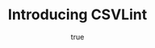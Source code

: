 ---
id: http://contentapi.theodi.org/introducing-csvlint.json
web_url: http://theodi.org/blog/introducing-csvlint
slug: introducing-csvlint
title: Introducing CSVLint
format: article
updated_at: '2015-09-11T10:55:16+01:00'
created_at: '2014-04-15T09:15:02+01:00'
tag_ids:
- blog
tags:
- id: http://contentapi.theodi.org/tags/articles/blog.json
  web_url: 
  title: Blog Post
  details:
    description: Blog Post
    short_description: 
    type: article
  content_with_tag:
    id: http://contentapi.theodi.org/with_tag.json?article=blog
    web_url: http://theodi.org/tags/blog
    slug: blog
  parent: 
related: []
details:
  need_id: 
  business_proposition: false
  description: ''
  excerpt: 'The ODI tech team has recently been building a tool to validate CSV files.
    While CSV is a very simple format, it is surprisingly easy to create files that
    are hard for others to use. '
  language: en
  need_extended_font: false
  url: ''
  content: |+
    <p>The ODI tech team has recently been building a tool to validate CSV files. While CSV is a very simple format, it is surprisingly easy to create files that are hard for others to use. </p>

    <p>The tool we&rsquo;ve created is called <a rel="external" href="http://csvlint.io/">CSVLint</a> and this blog post provides some background on why we&rsquo;ve built the tool, its key features, and why we think it can help improve the quality of a large amount of open data.</p>

    <h2>Why build a CSV validator?</h2>

    <p>Jeni Tennison recently described 2014 as <a rel="external" href="http://theodi.org/blog/2014-the-year-of-csv">the Year of CSV</a>. A lot, perhaps even the majority, of Open Data is published in the tabular format CSV. CSV has many short-comings, but is very widely supported and can be easy to use.</p>

    <p>Unfortunately though, lots of CSV data is published in broken and inconsistent ways. There are numerous reasons why this happens, but two of the key issues are that:</p>

    <ul>
      <li>tools differ in how they produce or expect to consume CSV data, leading to the creation of many different variants or &ldquo;dialects&rdquo; of CSV that have different delimiters, escape characters, encoding, etc</li>
      <li>lots of data is dumped from spreadsheets that are designed for human-reading and not automated processing</li>
    </ul>

    <p>This case study on <a rel="external" href="http://theodi.org/blog/the-status-of-csvs-on-datagovuk">the status of CSVs on data.gov.uk</a> highlights the size of this issue: only a third of the data was machine-readable.</p>

    <p>These types of issues can be addressed by better tooling. Validation tools can help guide data publishers towards best practices providing them with a means to check data before it is published to ensure it is usable. Validation tools can also help re-users check data before it is consumed and provide useful feedback to publishers on issues.</p>

    <p>This is the motivation behind CSVLint.</p>

    <h2>Gathering Requirements</h2>

    <p>To ensure that we were building a tool that would meet the needs of a variety of users, we gathered requirements from several sources:</p>

    <ul>
      <li>A <strong>user workshop</strong> &ndash; we engaged with a group of data publishers and re-users to discuss the issues they faced and the features they would like to see. The attendees identified and prioritised a potential set of features for the tool</li>
      <li><strong>background research</strong> &ndash; we <a rel="external" href="https://github.com/theodi/csv-validation-research">explored</a> a range of different tools, techniques and formats for validating and describing CSV files. This allowed us to identify the types of validation that might be useful and ways to describe constraints and create schemas</li>
    </ul>

    <p>We used this input to refine an initial set of features which formed the backlog for the project. The key things that we needed to deliver were:</p>

    <ul>
      <li>a CSV syntax validator to check that the basic structure of a CSV file</li>
      <li>an extended validator that could check a CSV file against a schema, e.g. to ensure that it contained the correct columns with the correct data types</li>
      <li>a way to generate documentation for schemas, to make it easy for people to publish and aggregate data in common formats</li>
      <li>a tool that can be used to check data both before and after publication</li>
      <li>clear guidance on how to fix identified problems</li>
      <li>integration options for embedding these tools into other various workflows</li>
    </ul>

    <h2>The CSVLint Alpha</h2>

    <p><img src="http://bd7a65e2cb448908f934-86a50c88e47af9e1fb58ce0672b5a500.r32.cf3.rackcdn.com/uploads/assets/4d/22/534d22121f986a2ef0000182/csvlint-home.png" alt="null" class="img text-center" id="attachment-534d2212d0d4623a4a000003" /></p>

    <p>The end result of our efforts is <a rel="external" href="http://csvlint.io/">CSVLint</a> an open service that supports the validation of CSV files published in a variety of ways. </p>

    <p>The service is made up of two components. The web application provides all of the user facing functionality, including the reporting, etc. It is backed by an underlying software library, <a rel="external" href="https://github.com/theodi/csvlint.rb">csvlint.rb</a>, that does all of the heavy lifting around data validation. </p>

    <p>Both <a rel="external" href="https://github.com/theodi/csvlint">the web application</a> and <a rel="external" href="https://github.com/theodi/csvlint.rb">the library</a> are open source. This means that everything we&rsquo;ve built is available for others to customise, improve, or re-deploy.</p>

    <p>The service builds on some existing work by the <a rel="external" href="http://okfn.org/">Open Knowledge Foundation</a>, including the <a rel="external" href="http://dataprotocols.org/csv-dialect/">CSV dialect</a>, <a rel="external" href="http://dataprotocols.org/json-table-schema/">JSON Table Schema</a> and <a rel="external" href="http://dataprotocols.org/data-packages/">Data Package</a> formats.</p>

    <p>CSVLint supports validating CSV data that has been published in a variety of different ways:</p>

    <ul>
      <li>As a single CSV file available from a public URL</li>
      <li>As a collection of CSV files packaged into a zip file</li>
      <li>As a collection of CSV files associated with a CKAN package</li>
      <li>As a Data Package</li>
      <li>Via uploading individual files</li>
      <li>Via uploading a zip file</li>
    </ul>

    <p>Data uploaded to the tool is deemed to be &ldquo;pre-publication&rdquo; so the validation reports are not logged. This allows publishers to validate and improve their data files before making them public. </p>

    <p>All other data is deemed to be public and validation reports are added to <a rel="external" href="http://csvlint.io/validation">the list of recent validations</a>. This provides a feedback loop to help highlight common errors.</p>

    <h2>Validation Reports</h2>

    <p><img src="http://bd7a65e2cb448908f934-86a50c88e47af9e1fb58ce0672b5a500.r32.cf3.rackcdn.com/uploads/assets/4d/21/534d21a1f362be6c87000152/csvlint.png" alt="null" class="img text-center" id="attachment-534d21a1d0d4623a4a000002" /></p>

    <p>The validation reports (<a rel="external" href="http://csvlint.io/validation/5343d38a6373760715770000">example</a>) have been designed to give &ldquo;at a glance&rdquo; feedback on the results, as well as a detailed breakdown of each issue.</p>

    <p>All feedback is classified along two different dimensions:</p>

    <ul>
      <li>Type of feedback
        <ul>
          <li>Error &ndash; problems that needs to be fixed for the CSV to be considered valid</li>
          <li>Warning &ndash; problems that should be fixed, but aren&rsquo;t critical</li>
          <li>Message &ndash; additional feedback on areas for improvement or assumptions made during the validation</li>
        </ul>
      </li>
      <li>Category of error
        <ul>
          <li>Structure &ndash; problems with the syntax of the file, e.g. problems with quoting or delimiters</li>
          <li>Schema &ndash; issues caused by schema validation failures</li>
          <li>Context &ndash; problems related to how the data has been published, e.g. the <code>Content-Type</code> used to serve the file</li>
        </ul>
      </li>
    </ul>

    <p>The summary table for each validation result is supplemented with detailed feedback on every reported issue with suggested improvements.</p>

    <p>The report also includes badges that allow a summary result and a link to a full report to be embedded in other web applications. </p>

    <p>A <a rel="external" href="http://csvlint.io/validation/5343d38a6373760715770000.json">JSON view</a> of a validation result provides other integration options.</p>

    <h2>Schema Validation</h2>

    <p>In addition to checking structural problems with CSV files, the <a rel="external" href="http://csvlint.io/">CSVLint</a> service can also validate a file against a schema.</p>

    <p>We proposed some suggested improvements to the <a rel="external" href="http://dataprotocols.org/json-table-schema">JSON Table Schema</a> format that would allow <a rel="external" href="http://dataprotocols.org/json-table-schema/#field-constraints">constraints</a> to be expressed for individual fields in a table, e.g. minimum length, patterns, etc. These have now been incorporated into the latest version of the specification.</p>

    <p>CSVLint currently supports schemas based on the latest version of JSON Table Schema. There is some background <a rel="external" href="http://csvlint.io/about">in the documentation</a> (see &ldquo;How To Write a Schema&rdquo;) and it is possible to see <a rel="external" href="http://csvlint.io/schemas">a list of recently used schemas</a> to view further examples.</p>

    <p>Using a schema it is possible to perform additional checks, including:</p>

    <ul>
      <li>whether the columns have the right name</li>
      <li>required fields are populated</li>
      <li>fields have a minimum or maximum length, or match a pattern</li>
      <li>field values are unique</li>
      <li>values match a declared type, e.g. a date</li>
    </ul>

    <p>This provides a lot of flexibility for checking the data contained in a CSV file. When validating a file a user may specify a schema file to be used when validating the data, either uploading it with the data or pointing to an existing schema that has been published to the web. For <a rel="external" href="http://dataprotocols.org/data-packages/">Data Packages</a> any built-in schema is automatically applied. Schemas can be uploaded along with a data file or published openly on the web.</p>

    <p>CSVLint automatically generates some summary documentation for schemas loaded from the web, e.g. this <a rel="external" href="http://csvlint.io/schemas/530b16c163737676e9260000">schema for the Land Registry Price Paid data</a>.</p>

    <h2>How CSVLint can make a difference</h2>

    <p>While CSLint is still an alpha release there are already a rich set of features available to support guiding and improving data publication. We think that the service can potentially play a number of roles:</p>

    <ul>
      <li>by helping users of all kinds improve the data they are publishing via a quick feedback loop that will guide them on fixing errors</li>
      <li>enabling communities to publish schemas that describe and validate data formats to simplify the aggregation of open data</li>
      <li>supporting data re-users in checking source data to catch common problems and provide useful constructive feedback to data publishers</li>
      <li>allowing data repositories to use CSVLint badges in their service to provide immediate feedback to both publishers and re-users on data quality</li>
    </ul>

    <p>But to prove this we need people to start using the tool. User feedback will provide us with useful guidance on how the service might evolve. So we&rsquo;re really keen to get feedback on how well CSVLint supports your particular data publication or re-use use case. </p>

    <p>Please try out the service and share your experience by leaving a comment on this blog post. If you encounter a bug, or have an idea for a new feature, then please <a rel="external" href="https://github.com/theodi/csvlint/issues?state=open">file an issue</a>. </p>

  media_enquiries_name: ''
  media_enquiries_email: ''
  media_enquiries_telephone: ''
  alternative_title: ''
  organizations: []
  author:
    name: Leigh Dodds
    slug: leigh-dodds
    web_url: http://theodi.org/team/leigh-dodds
    tag_ids:
    - team
    - rnd-programme
    - staff
  nodes: []
author:
  name: Leigh Dodds
  slug: leigh-dodds
  web_url: http://theodi.org/team/leigh-dodds
  tag_ids:
  - team
  - rnd-programme
  - staff
nodes: []
organizations: []
related_external_links: []
---
